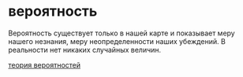 # вероятность
Вероятность существует только в нашей карте и показывает меру нашего незнания, меру неопределенности наших убеждений. В реальности нет никаких случайных величин. 

[теория вероятностей](%D1%82%D0%B5%D0%BE%D1%80%D0%B8%D1%8F%20%D0%B2%D0%B5%D1%80%D0%BE%D1%8F%D1%82%D0%BD%D0%BE%D1%81%D1%82%D0%B5%D0%B9)